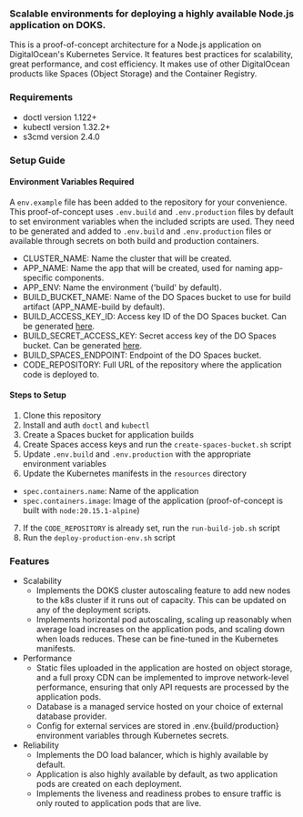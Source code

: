 ### Scalable environments for deploying a highly available Node.js application on DOKS.
This is a proof-of-concept architecture for a Node.js application on DigitalOcean's Kubernetes Service. It features best practices for scalability, great performance, and cost efficiency. It makes use of other DigitalOcean products like Spaces (Object Storage) and the Container Registry.

### Requirements
- doctl version 1.122+
- kubectl version 1.32.2+
- s3cmd version 2.4.0

### Setup Guide

#### Environment Variables Required

A `env.example` file has been added to the repository for your convenience. This proof-of-concept uses `.env.build` and `.env.production` files by default to set environment variables when the included scripts are used. They need to be generated and added to `.env.build` and `.env.production` files or available through secrets on both build and production containers.
  - CLUSTER_NAME: Name the cluster that will be created.
  - APP_NAME: Name the app that will be created, used for naming app-specific components.
  - APP_ENV: Name the environment ('build' by default).
  - BUILD_BUCKET_NAME: Name of the DO Spaces bucket to use for build artifact (APP_NAME-build by default).
  - BUILD_ACCESS_KEY_ID: Access key ID of the DO Spaces bucket. Can be generated [here](https://cloud.digitalocean.com/spaces/access_keys).
  - BUILD_SECRET_ACCESS_KEY: Secret access key of the DO Spaces bucket. Can be generated [here](https://cloud.digitalocean.com/spaces/access_keys).
  - BUILD_SPACES_ENDPOINT: Endpoint of the DO Spaces bucket.
  - CODE_REPOSITORY: Full URL of the repository where the application code is deployed to.

#### Steps to Setup
1. Clone this repository
2. Install and auth `doctl` and `kubectl`
3. Create a Spaces bucket for application builds
4. Create Spaces access keys and run the `create-spaces-bucket.sh` script
5. Update `.env.build` and `.env.production` with the appropriate environment variables
6. Update the Kubernetes manifests in the `resources` directory
  - `spec.containers.name`: Name of the application
  - `spec.containers.image`: Image of the application (proof-of-concept is built with `node:20.15.1-alpine`)
7. If the `CODE_REPOSITORY` is already set, run the `run-build-job.sh` script
8. Run the `deploy-production-env.sh` script

### Features
- Scalability
  - Implements the DOKS cluster autoscaling feature to add new nodes to the k8s cluster if it runs out of capacity. This can be updated on any of the deployment scripts.
  - Implements horizontal pod autoscaling, scaling up reasonably when average load increases on the application pods, and scaling down when loads reduces. These can be fine-tuned in the Kubernetes manifests.
- Performance
  - Static files uploaded in the application are hosted on object storage, and a full proxy CDN can be implemented to improve network-level performance, ensuring that only API requests are processed by the application pods. 
  - Database is a managed service hosted on your choice of external database provider.
  - Config for external services are stored in .env.{build/production} environment variables through Kubernetes secrets.
- Reliability
  - Implements the DO load balancer, which is highly available by default. 
  - Application is also highly available by default, as two application pods are created on each deployment.
  - Implements the liveness and readiness probes to ensure traffic is only routed to application pods that are live.
